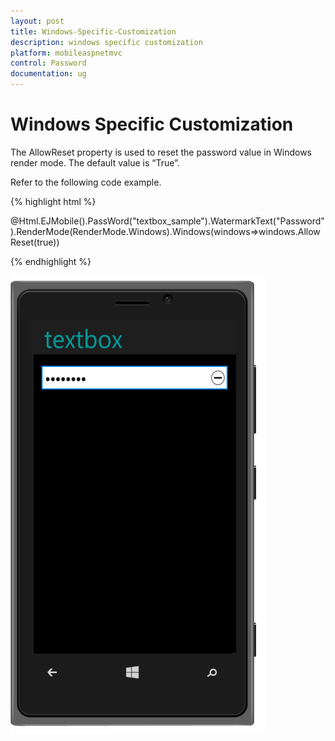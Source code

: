 ```yaml
---
layout: post
title: Windows-Specific-Customization
description: windows specific customization
platform: mobileaspnetmvc
control: Password
documentation: ug
---
```


# Windows Specific Customization

The AllowReset property is used to reset the password value in Windows render mode. The default value is “True”.

Refer to the following code example.

{% highlight html %}



@Html.EJMobile().PassWord("textbox_sample").WatermarkText("Password").RenderMode(RenderMode.Windows).Windows(windows=>windows.AllowReset(true))



{% endhighlight %}



![](Windows-Specific-Customization_images/Windows-Specific-Customization_img1.png)



